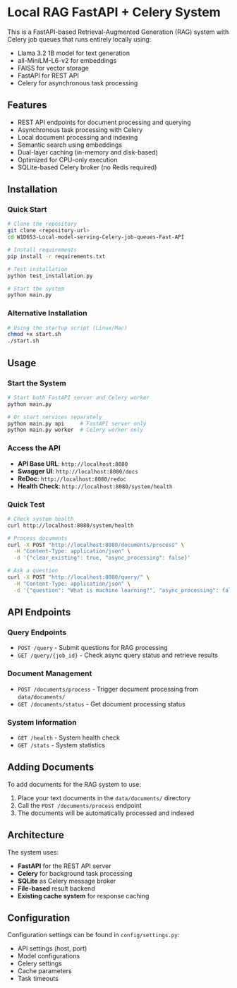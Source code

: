 # Local RAG FastAPI + Celery System

This is a FastAPI-based Retrieval-Augmented Generation (RAG) system with Celery job queues that runs entirely locally using:
- Llama 3.2 1B model for text generation
- all-MiniLM-L6-v2 for embeddings
- FAISS for vector storage
- FastAPI for REST API
- Celery for asynchronous task processing

## Features
- REST API endpoints for document processing and querying
- Asynchronous task processing with Celery
- Local document processing and indexing
- Semantic search using embeddings
- Dual-layer caching (in-memory and disk-based)
- Optimized for CPU-only execution
- SQLite-based Celery broker (no Redis required)

## Installation

### Quick Start
```bash
# Clone the repository
git clone <repository-url>
cd W1D6S3-Local-model-serving-Celery-job-queues-Fast-API

# Install requirements
pip install -r requirements.txt

# Test installation
python test_installation.py

# Start the system
python main.py
```

### Alternative Installation
```bash
# Using the startup script (Linux/Mac)
chmod +x start.sh
./start.sh
```

## Usage

### Start the System
```bash
# Start both FastAPI server and Celery worker
python main.py

# Or start services separately
python main.py api     # FastAPI server only
python main.py worker  # Celery worker only
```

### Access the API
- **API Base URL**: `http://localhost:8080`
- **Swagger UI**: `http://localhost:8080/docs`
- **ReDoc**: `http://localhost:8080/redoc`
- **Health Check**: `http://localhost:8080/system/health`

### Quick Test
```bash
# Check system health
curl http://localhost:8080/system/health

# Process documents
curl -X POST "http://localhost:8080/documents/process" \
  -H "Content-Type: application/json" \
  -d '{"clear_existing": true, "async_processing": false}'

# Ask a question
curl -X POST "http://localhost:8080/query/" \
  -H "Content-Type: application/json" \
  -d '{"question": "What is machine learning?", "async_processing": false}'
```

## API Endpoints

### Query Endpoints
- `POST /query` - Submit questions for RAG processing
- `GET /query/{job_id}` - Check async query status and retrieve results

### Document Management
- `POST /documents/process` - Trigger document processing from `data/documents/`
- `GET /documents/status` - Get document processing status

### System Information
- `GET /health` - System health check
- `GET /stats` - System statistics

## Adding Documents

To add documents for the RAG system to use:
1. Place your text documents in the `data/documents/` directory
2. Call the `POST /documents/process` endpoint
3. The documents will be automatically processed and indexed

## Architecture

The system uses:
- **FastAPI** for the REST API server
- **Celery** for background task processing
- **SQLite** as Celery message broker
- **File-based** result backend
- **Existing cache system** for response caching

## Configuration

Configuration settings can be found in `config/settings.py`:
- API settings (host, port)
- Model configurations
- Celery settings
- Cache parameters
- Task timeouts